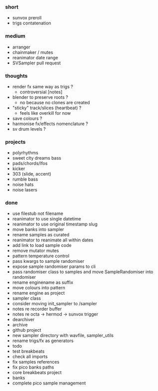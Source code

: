 ### short

- sunvox preroll
- trigs contatenation

### medium

- arranger
- chainmaker / mutes
- reanimator date range
- SVSampler pull request

### thoughts

- render fx same way as trigs ?
  - controversial [notes]
- blender to preserve roots ?
  - no because no clones are created 
- "sticky" track/slices (heartbeat) ?
  - feels like overkill for now
- save colours ?
- harmonise fx/effects nomenclature ?
- sv drum levels ?

### projects

- polyrhythms
- sweet city dreams bass
- pads/chords/lfos
- kicker
- 303 (slide, accent)
- rumble bass
- noise hats
- noise lasers

### done

- use filestub not filename
- reanimator to use single datetime
- reanimator to use original timestamp slug
- move banks into sampler
- rename samples as curated
- reanimator to reanimate all within dates
- add link to load sample code
- remove mutator mutes
- pattern temperature control
- pass kwargs to sample randomiser
- expose sample randomiser params to cli
- pass randomiser class to samples and move SampleRandomiser into randomiser
- rename enginename as suffix
- move colours into pattern
- rename engine as project
- sampler class
- consider moving init_sampler to /sampler
- notes re recorder buffer
- notes re octa -> hermod -> sunvox trigger
- dearchiver
- archive
- github project
- new sampler directory with wavfile, sampler_utils
- rename trigs/fx as generators
- todo
- test breakbeats
- check all imports
- fix samples references
- fix pico banks paths
- core breakbeats project
- banks
- complete pico sample management

